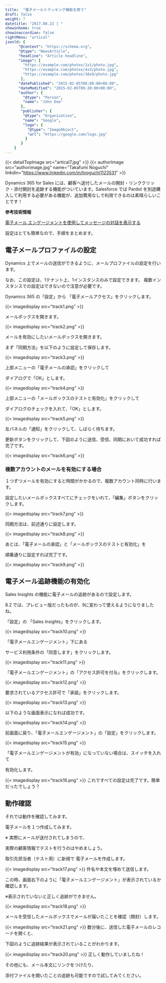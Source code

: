 ```yaml
---
title:  "電子メールトラッキング機能を使う"
draft: false
weight: 7
datetitle: "2017.08.23 | "
showinhome: true
showinaccordian: false
rightMenu: "artical"
jsonld: {
      "@context": "https://schema.org",
      "@type": "NewsArticle",
      "headline": "Article headline",
      "image": [
        "https://example.com/photos/1x1/photo.jpg",
        "https://example.com/photos/4x3/photo.jpg",
        "https://example.com/photos/16x9/photo.jpg"
       ],
      "datePublished": "2015-02-05T08:00:00+08:00",
      "dateModified": "2015-02-05T09:20:00+08:00",
      "author": {
        "@type": "Person",
        "name": "John Doe"
       },
       "publisher": {
        "@type": "Organization",
        "name": "Google",
        "logo": {
          "@type": "ImageObject",
          "url": "https://google.com/logo.jpg"
         }
       }
    }
---
```

{{< detailTopImage src="artical7.jpg" >}}
{{< authorImage src="authorimage.jpg" name="Takafumi Noguchi" linkdin="https://www.linkedin.com/in/tnoguchi1123531" >}}
<!-- Intro  -->
Dynamics 365 for Sales には、顧客へ送付したメールの開封・リンククリック・添付開封を追跡する機能がついています。Salesforce では Pardot を別途購入して利用する必要がある機能が、追加費用なしで利用できるのは素晴らしいことです！

**参考技術情報**

[電子メール エンゲージメントを使用してメッセージの対話を表示する](https://docs.microsoft.com/ja-jp/dynamics365/ai/sales/email-engagement)

設定はとても簡単なので、手順をまとめます。

## 電子メールプロファイルの設定
Dynamics 上でメールの送信ができるように、メールプロファイルの設定を行います。

なお、この設定は、1テナント上、1インスタンスのみで設定できます。
複数インスタンスでの設定はできないので注意が必要です。

Dynamics 365 の「設定」から 「電子メールアクセス」をクリックします。
<!-- Image= track1.png -->
{{< imagedisplay src="track1.png" >}}

メールボックスを開きます。
<!-- Image= track2.png -->
{{< imagedisplay src="track2.png" >}}

メールを有効にしたいメールボックスを開きます。

まず「同期方法」を以下のように設定して保存します。
<!-- Image= track3.png -->
{{< imagedisplay src="track3.png" >}}

上部メニューの「電子メールの承認」をクリックして

ダイアログで「OK」とします。
<!-- Image= track4.png -->
{{< imagedisplay src="track4.png" >}}

上部メニューの「メールボックスのテストと有効化」をクリックして

ダイアログのチェックを入れて、「OK」とします。
<!-- Image= track5.png -->
{{< imagedisplay src="track5.png" >}}

左パネルの「通知」をクリックして、しばらく待ちます。

更新ボタンをクリックして、下図のように送信、受信、同期において成功すれば完了です。
<!-- Image= track6.png -->
{{< imagedisplay src="track6.png" >}}

### 複数アカウントのメールを有効にする場合
１つずつメールを有効にすると時間がかかるので、複数アカウント同時に行います。

設定したいメールボックスすべてにチェックをいれて、「編集」ボタンをクリックします。
<!-- Image= track7.png -->
{{< imagedisplay src="track7.png" >}}

同期方法は、前述通りに設定します。
<!-- Image= track8.png -->
{{< imagedisplay src="track8.png" >}}

あとは、「電子メールの承認」と「メールボックスのテストと有効化」を

順番通りに設定すれば完了です。
<!-- Image= track9.png -->
{{< imagedisplay src="track9.png" >}}


## 電子メール追跡機能の有効化
Sales Insights の機能に電子メールの追跡があるので設定します。

8.2 では、プレビュー版だったものが、9に変わって使えるようになりましたね。


「設定」の 「Sales Insights」をクリックします。
<!-- Image= track10.png -->
{{< imagedisplay src="track10.png" >}}

「電子メールエンゲージメント」下にある 

サービス利用条件の「同意します」をクリックします。
<!-- Image= track11.png -->
{{< imagedisplay src="track11.png" >}}

「電子メールエンゲージメント」の「アクセス許可を付与」をクリックします。
<!-- Image= track12.png -->
{{< imagedisplay src="track12.png" >}}

要求されているアクセス許可で「承諾」をクリックします。
<!-- Image= track13.png -->
{{< imagedisplay src="track13.png" >}}

以下のような画面表示になれば成功です。
<!-- Image= track14.png -->
{{< imagedisplay src="track14.png" >}}

前画面に戻り、「電子メールエンゲージメント」の「設定」をクリックします。
<!-- Image= track15.png -->
{{< imagedisplay src="track15.png" >}}

「電子メールエンゲージメントが有効」になっていない場合は、スイッチを入れて

有効化します。
<!-- Image= track16.png -->
{{< imagedisplay src="track16.png" >}}
これですべての設定は完了です。簡単だったでしょう？

## 動作確認
それでは動作を確認してみます。

電子メールを１つ作成してみます。

 

※ 実際にメールが送付されてしまうので、

実際の顧客情報でテストを行うのはやめましょう。

 

取引先担当者（テスト用）に新規で 電子メールを作成します。
<!-- Image= track17.png -->
{{< imagedisplay src="track17.png" >}}
件名や本文を埋めて送信します。

この時、画面右下のように「電子メールエンゲージメント」が表示されているか確認します。

※表示されていないと正しく追跡ができません。
<!-- Image= track18.png -->
{{< imagedisplay src="track18.png" >}}

メールを受信したメールボックスでメールが届いたことを確認（開封）します。
<!-- Image= track21.png -->
{{< imagedisplay src="track21.png" >}}
数分後に、送信した電子メールのレコードを開くと、

下図のように追跡結果が表示されていることがわかります。
<!-- Image= track20.png -->
{{< imagedisplay src="track20.png" >}}
正しく動作していましたね！

 

その他にも、メール本文にリンクをつけたり、

添付ファイルを開いたことの追跡も可能ですので試してみてください。
